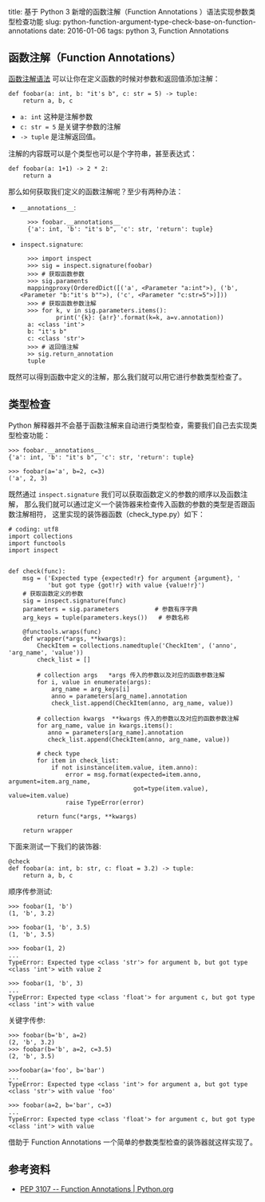 title: 基于 Python 3 新增的函数注解（Function Annotations ）语法实现参数类型检查功能
slug: python-function-argument-type-check-base-on-function-annotations
date: 2016-01-06
tags: python 3, Function Annotations


## 函数注解（Function Annotations）

[函数注解语法](https://www.python.org/dev/peps/pep-3107/) 可以让你在定义函数的时候对参数和返回值添加注解：

    def foobar(a: int, b: "it's b", c: str = 5) -> tuple:
        return a, b, c

* `a: int` 这种是注解参数
* `c: str = 5` 是关键字参数的注解
* `-> tuple` 是注解返回值。

注解的内容既可以是个类型也可以是个字符串，甚至表达式：

    def foobar(a: 1+1) -> 2 * 2:
        return a

那么如何获取我们定义的函数注解呢？至少有两种办法：

* `__annotations__`:
    
        >>> foobar.__annotations__
        {'a': int, 'b': "it's b", 'c': str, 'return': tuple}
    
* `inspect.signature`:
    
        >>> import inspect
        >>> sig = inspect.signature(foobar)
        >>> # 获取函数参数
        >>> sig.paraments
        mappingproxy(OrderedDict([('a', <Parameter "a:int">), ('b', <Parameter "b:"it's b"">), ('c', <Parameter "c:str=5">)]))
        >>> # 获取函数参数注解
        >>> for k, v in sig.parameters.items():
                print('{k}: {a!r}'.format(k=k, a=v.annotation))     
        a: <class 'int'>
        b: "it's b"
        c: <class 'str'>
        >>> # 返回值注解
        >> sig.return_annotation
        tuple

既然可以得到函数中定义的注解，那么我们就可以用它进行参数类型检查了。

## 类型检查

Python 解释器并不会基于函数注解来自动进行类型检查，需要我们自己去实现类型检查功能：

    >>> foobar.__annotations__
    {'a': int, 'b': "it's b", 'c': str, 'return': tuple}

    >>> foobar(a='a', b=2, c=3)
    ('a', 2, 3)
 
既然通过 `inspect.signature` 我们可以获取函数定义的参数的顺序以及函数注解，
那么我们就可以通过定义一个装饰器来检查传入函数的参数的类型是否跟函数注解相符，
这里实现的装饰器函数（check_type.py）如下：

    # coding: utf8
    import collections
    import functools
    import inspect


    def check(func):
        msg = ('Expected type {expected!r} for argument {argument}, '
               'but got type {got!r} with value {value!r}')
        # 获取函数定义的参数
        sig = inspect.signature(func)
        parameters = sig.parameters          # 参数有序字典
        arg_keys = tuple(parameters.keys())   # 参数名称

        @functools.wraps(func)
        def wrapper(*args, **kwargs):
            CheckItem = collections.namedtuple('CheckItem', ('anno', 'arg_name', 'value'))
            check_list = []

            # collection args   *args 传入的参数以及对应的函数参数注解
            for i, value in enumerate(args):
                arg_name = arg_keys[i]
                anno = parameters[arg_name].annotation
                check_list.append(CheckItem(anno, arg_name, value))
                
            # collection kwargs  **kwargs 传入的参数以及对应的函数参数注解
            for arg_name, value in kwargs.items():
               anno = parameters[arg_name].annotation
               check_list.append(CheckItem(anno, arg_name, value))
               
            # check type
            for item in check_list:
                if not isinstance(item.value, item.anno):
                    error = msg.format(expected=item.anno, argument=item.arg_name,
                                       got=type(item.value), value=item.value)
                    raise TypeError(error)

            return func(*args, **kwargs)

        return wrapper

下面来测试一下我们的装饰器:

    @check
    def foobar(a: int, b: str, c: float = 3.2) -> tuple:
        return a, b, c

顺序传参测试:

    >>> foobar(1, 'b')
    (1, 'b', 3.2)

    >>> foobar(1, 'b', 3.5)
    (1, 'b', 3.5)

    >>> foobar(1, 2)
    ...
    TypeError: Expected type <class 'str'> for argument b, but got type <class 'int'> with value 2
    
    >>> foobar(1, 'b', 3)
    ...
    TypeError: Expected type <class 'float'> for argument c, but got type <class 'int'> with value 

关键字传参:

    >>> foobar(b='b', a=2)
    (2, 'b', 3.2)
    >>> foobar(b='b', a=2, c=3.5)
    (2, 'b', 3.5)

    >>>foobar(a='foo', b='bar')
    ...
    TypeError: Expected type <class 'int'> for argument a, but got type <class 'str'> with value 'foo'
    
    >>> foobar(a=2, b='bar', c=3)
    ...
    TypeError: Expected type <class 'float'> for argument c, but got type <class 'int'> with value 
    

借助于 Function Annotations 一个简单的参数类型检查的装饰器就这样实现了。


## 参考资料

* [PEP 3107 -- Function Annotations | Python.org](https://www.python.org/dev/peps/pep-3107/)